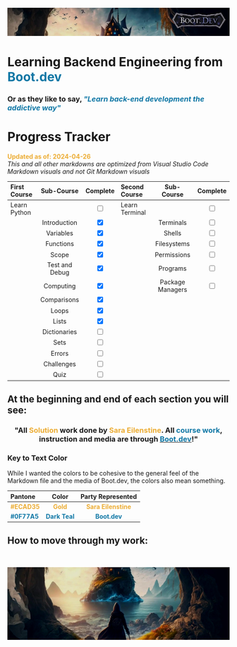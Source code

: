 ![alt text](img/image-3.png)

# Learning Backend Engineering from <span style="color:#0F77A5">**Boot.dev**</span>

### Or as they like to say,<span style="color:#0F77A5"> _**"Learn back-end development the addictive way"**_</span>

# Progress Tracker

<span style="color:#ECAD35">**Updated as of: 2024-04-26**</span><br>
_This and all other markdowns are optimized from Visual Studio Code Markdown visuals and not Git Markdown visuals_

| First Course |   Sub-Course   |              Complete              | Second Course  |    Sub-Course    |              Complete              |
| :----------- | :------------: | :--------------------------------: | :------------- | :--------------: | :--------------------------------: |
| Learn Python |                | <input type="checkbox" unchecked/> | Learn Terminal |                  | <input type="checkbox" unchecked/> |
|              |  Introduction  |  <input type="checkbox" checked/>  |                |    Terminals     | <input type="checkbox" unchecked/> |
|              |   Variables    |  <input type="checkbox" checked/>  |                |      Shells      | <input type="checkbox" unchecked/> |
|              |   Functions    |  <input type="checkbox" checked/>  |                |   Filesystems    | <input type="checkbox" unchecked/> |
|              |     Scope      |  <input type="checkbox" checked/>  |                |   Permissions    | <input type="checkbox" unchecked/> |
|              | Test and Debug |  <input type="checkbox" checked/>  |                |     Programs     | <input type="checkbox" unchecked/> |
|              |   Computing    |  <input type="checkbox" checked/>  |                | Package Managers | <input type="checkbox" unchecked/> |
|              |  Comparisons   |  <input type="checkbox" checked/>  |                |                  |                                    |
|              |     Loops      |  <input type="checkbox" checked/>  |                |                  |                                    |
|              |     Lists      |  <input type="checkbox" checked/>  |                |                  |                                    |
|              |  Dictionaries  | <input type="checkbox" unchecked/> |                |                  |                                    |
|              |      Sets      | <input type="checkbox" unchecked/> |                |                  |                                    |
|              |     Errors     | <input type="checkbox" unchecked/> |                |                  |                                    |
|              |   Challenges   | <input type="checkbox" unchecked/> |                |                  |                                    |
|              |      Quiz      | <input type="checkbox" unchecked/> |                |                  |                                    |

## At the beginning and end of each section you will see:

### <div align="center"> "All <span style="color:#ECAD35">Solution</span> work done by <span style="color:#ECAD35">Sara Eilenstine</span>. All <span style="color:#0F77A5">**course work**</span>, instruction and media are through <a href="https://www.boot.dev/"><span style="color:#0F77A5">**Boot.dev**</span></a>!"</div>

### **Key to Text Color**

While I wanted the colors to be cohesive to the general feel of the Markdown file and the media of Boot.dev, the colors also mean something.

| Pantone                                        |                      Color                       |                   Party Represented                    |
| :--------------------------------------------- | :----------------------------------------------: | :----------------------------------------------------: |
| <span style="color:#ECAD35">**#ECAD35**</span> |   <span style="color:#ECAD35">**Gold**</span>    | <span style="color:#ECAD35">**Sara Eilenstine**</span> |
| <span style="color:#0F77A5">**#0F77A5**</span> | <span style="color:#0F77A5">**Dark Teal**</span> |    <span style="color:#0F77A5">**Boot.dev**</span>     |

## How to move through my work:

<br>

![alt text](img/image-4.png)
